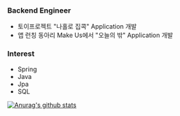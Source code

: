 ### Backend Engineer
* 토이프로젝트 "나홀로 집콕" Application 개발 
* 앱 런칭 동아리 Make Us에서 "오늘의 밖" Application 개발 

### Interest
* Spring 
* Java 
* Jpa
* SQL

[![Anurag's github stats](https://github-readme-stats.vercel.app/api?username=judy5050&show_icons=true&theme=radical)](https://github.com/anuraghazra/github-readme-stats)
<!--
**judy5050/judy5050** is a ✨ _special_ ✨ repository because its `README.md` (this file) appears on your GitHub profile.

Here are some ideas to get you started:

- 🔭 I’m currently working on ...
- 🌱 I’m currently learning ...
- 👯 I’m looking to collaborate on ...
- 🤔 I’m looking for help with ...
- 💬 Ask me about ...
- 📫 How to reach me: ...
- 😄 Pronouns: ...
- ⚡ Fun fact: ...
-->
